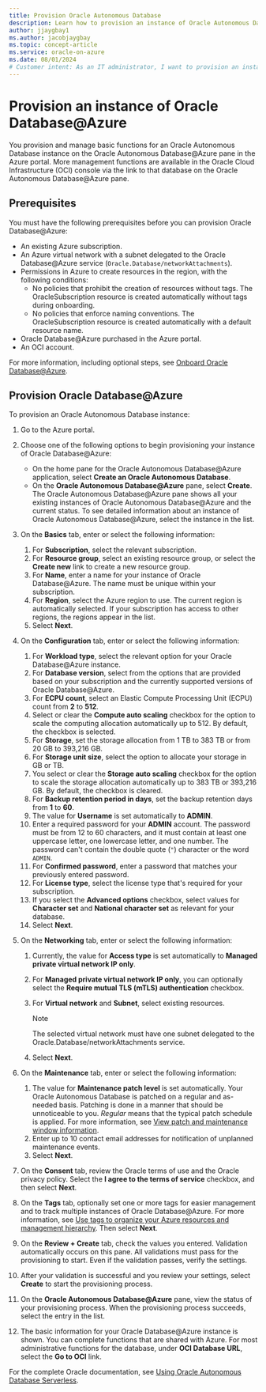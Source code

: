 ```yaml
---
title: Provision Oracle Autonomous Database
description: Learn how to provision an instance of Oracle Autonomous Database in Azure.
author: jjaygbay1
ms.author: jacobjaygbay
ms.topic: concept-article
ms.service: oracle-on-azure
ms.date: 08/01/2024
# Customer intent: As an IT administrator, I want to provision an instance of Oracle Autonomous Database in Azure, so that I can efficiently manage my database services within the cloud environment and ensure optimal performance for my applications.
---
```


# Provision an instance of Oracle Database@Azure

You provision and manage basic functions for an Oracle Autonomous Database instance on the Oracle Autonomous Database@Azure pane in the Azure portal. More management functions are available in the Oracle Cloud Infrastructure (OCI) console via the link to that database on the Oracle Autonomous Database@Azure pane.

## Prerequisites

You must have the following prerequisites before you can provision Oracle Database@Azure:

- An existing Azure subscription.
- An Azure virtual network with a subnet delegated to the Oracle Database@Azure service (`Oracle.Database/networkAttachments`).
- Permissions in Azure to create resources in the region, with the following conditions:
  - No policies that prohibit the creation of resources without tags. The OracleSubscription resource is created automatically without tags during onboarding.
  - No policies that enforce naming conventions. The OracleSubscription resource is created automatically with a default resource name.
- Oracle Database@Azure purchased in the Azure portal.
- An OCI account.

For more information, including optional steps, see [Onboard Oracle Database@Azure](https://docs.oracle.com/iaas/Content/database-at-azure/oaaonboard.htm).

## Provision Oracle Database@Azure

To provision an Oracle Autonomous Database instance:

1. Go to the Azure portal.
1. Choose one of the following options to begin provisioning your instance of Oracle Database@Azure:

   - On the home pane for the Oracle Autonomous Database@Azure application, select **Create an Oracle Autonomous Database**.
   - On the **Oracle Autonomous Database@Azure** pane, select **Create**. The Oracle Autonomous Database@Azure pane shows all your existing instances of Oracle Autonomous Database@Azure and the current status. To see detailed information about an instance of Oracle Autonomous Database@Azure, select the instance in the list.

1. On the **Basics** tab, enter or select the following information:

   1. For **Subscription**, select the relevant subscription.
   1. For **Resource group**, select an existing resource group, or select the **Create new** link to create a new resource group.
   1. For **Name**, enter a name for your instance of Oracle Database@Azure. The name must be unique within your subscription.
   1. For **Region**, select the Azure region to use. The current region is automatically selected. If your subscription has access to other regions, the regions appear in the list.
   1. Select **Next**.

1. On the **Configuration** tab, enter or select the following information:

   1. For **Workload type**, select the relevant option for your Oracle Database@Azure instance.
   1. For **Database version**, select from the options that are provided based on your subscription and the currently supported versions of Oracle Database@Azure.
   1. For **ECPU count**, select an Elastic Compute Processing Unit (ECPU) count from **2** to **512**.
   1. Select or clear the **Compute auto scaling** checkbox for the option to scale the computing allocation automatically up to 512. By default, the checkbox is selected.
   1. For **Storage**, set the storage allocation from 1 TB to 383 TB or from 20 GB to 393,216 GB.
   1. For **Storage unit size**, select the option to allocate your storage in GB or TB.
   1. You select or clear the **Storage auto scaling** checkbox for the option to scale the storage allocation automatically up to 383 TB or 393,216 GB. By default, the checkbox is cleared.
   1. For **Backup retention period in days**, set the backup retention days from **1** to **60**.
   1. The value for **Username** is set automatically to **ADMIN**.
   1. Enter a required password for your **ADMIN** account. The password must be from 12 to 60 characters, and it must contain at least one uppercase letter, one lowercase letter, and one number. The password can't contain the double quote (`"`) character or the word `ADMIN`.
   1. For **Confirmed password**, enter a password that matches your previously entered password.
   1. For **License type**, select the license type that's required for your subscription.
   1. If you select the **Advanced options** checkbox, select values for **Character set** and **National character set** as relevant for your database.
   1. Select **Next**.

1. On the **Networking** tab, enter or select the following information:

   1. Currently, the value for **Access type** is set automatically to **Managed private virtual network IP only**.
   1. For **Managed private virtual network IP only**, you can optionally select the **Require mutual TLS (mTLS) authentication** checkbox.
   1. For **Virtual network** and **Subnet**, select existing resources.

       > [!NOTE]
       > The selected virtual network must have one subnet delegated to the Oracle.Database/networkAttachments service.

   1. Select **Next**.

1. On the **Maintenance** tab, enter or select the following information:

   1. The value for **Maintenance patch level** is set automatically. Your Oracle Autonomous Database is patched on a regular and as-needed basis. Patching is done in a manner that should be unnoticeable to you. *Regular* means that the typical patch schedule is applied. For more information, see [View patch and maintenance window information](https://docs.oracle.com/iaas/autonomous-database-serverless/doc/maintenance-windows-patching.html).
   1. Enter up to 10 contact email addresses for notification of unplanned maintenance events.
   1. Select **Next**.

1. On the **Consent** tab, review the Oracle terms of use and the Oracle privacy policy. Select the **I agree to the terms of service** checkbox, and then select **Next**.

1. On the **Tags** tab, optionally set one or more tags for easier management and to track multiple instances of Oracle Database@Azure. For more information, see [Use tags to organize your Azure resources and management hierarchy](https://go.microsoft.com/fwlink/?linkid=873112). Then select **Next**.

1. On the **Review + Create** tab, check the values you entered. Validation automatically occurs on this pane. All validations must pass for the provisioning to start. Even if the validation passes, verify the settings.

1. After your validation is successful and you review your settings, select **Create** to start the provisioning process.

1. On the **Oracle Autonomous Database@Azure** pane, view the status of your provisioning process. When the provisioning process succeeds, select the entry in the list.

1. The basic information for your Oracle Database@Azure instance is shown. You can complete functions that are shared with Azure. For most administrative functions for the database, under **OCI Database URL**, select the **Go to OCI** link.

For the complete Oracle documentation, see [Using Oracle Autonomous Database Serverless](https://docs.oracle.com/en/cloud/paas/autonomous-database/serverless/adbsb/autonomous-intro-adb.html#GUID-8EAA5AE6-397D-4E9A-9BD0-3E37A0345E24).
